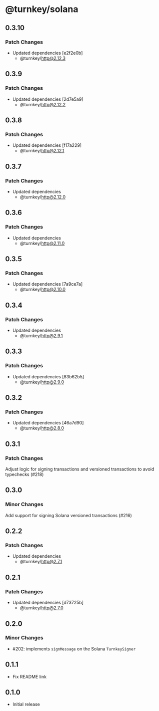 # @turnkey/solana

## 0.3.10

### Patch Changes

- Updated dependencies [e2f2e0b]
  - @turnkey/http@2.12.3

## 0.3.9

### Patch Changes

- Updated dependencies [2d7e5a9]
  - @turnkey/http@2.12.2

## 0.3.8

### Patch Changes

- Updated dependencies [f17a229]
  - @turnkey/http@2.12.1

## 0.3.7

### Patch Changes

- Updated dependencies
  - @turnkey/http@2.12.0

## 0.3.6

### Patch Changes

- Updated dependencies
  - @turnkey/http@2.11.0

## 0.3.5

### Patch Changes

- Updated dependencies [7a9ce7a]
  - @turnkey/http@2.10.0

## 0.3.4

### Patch Changes

- Updated dependencies
  - @turnkey/http@2.9.1

## 0.3.3

### Patch Changes

- Updated dependencies [83b62b5]
  - @turnkey/http@2.9.0

## 0.3.2

### Patch Changes

- Updated dependencies [46a7d90]
  - @turnkey/http@2.8.0

## 0.3.1

### Patch Changes

Adjust logic for signing transactions and versioned transactions to avoid typechecks (#218)

## 0.3.0

### Minor Changes

Add support for signing Solana versioned transactions (#216)

## 0.2.2

### Patch Changes

- Updated dependencies
  - @turnkey/http@2.7.1

## 0.2.1

### Patch Changes

- Updated dependencies [d73725b]
  - @turnkey/http@2.7.0

## 0.2.0

### Minor Changes

- #202: implements `signMessage` on the Solana `TurnkeySigner`

## 0.1.1

- Fix README link

## 0.1.0

- Initial release
